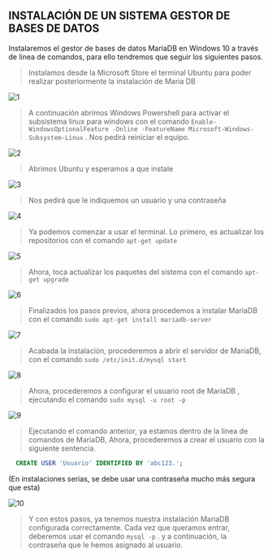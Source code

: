 ## INSTALACIÓN DE UN SISTEMA GESTOR DE BASES DE DATOS
Instalaremos el gestor de bases de datos MariaDB en Windows 10 a través de linea de comandos, para ello tendremos que seguir los siguientes pasos.

> Instalamos desde la Microsoft Store el terminal Ubuntu para poder realizar posteriormente la instalación de Maria DB

![1](./img/installdb/1.JPG)

> A continuación abrimos Windows Powershell para activar el subsistema linux para windows con el comando ```Enable-WindowsOptionalFeature -Online -FeatureName Microsoft-Windows-Subsystem-Linux``` . Nos pedirá reiniciar el equipo.

![2](./img/installdb/2.jpg)

> Abrimos Ubuntu y esperamos a que instale 

![3](./img/installdb/3.JPG)

> Nos pedirá que le indiquemos un usuario y una contraseña
 
![4](./img/installdb/4.JPG)

> Ya podemos comenzar a usar el terminal. Lo primero, es actualizar los repositorios con el comando ```apt-get update```

![5](./img/installdb/5.JPG)

> Ahora, toca actualizar los paquetes del sistema con el comando ```apt-get upgrade```

![6](./img/installdb/6.JPG)

> Finalizados los pasos previos, ahora procedemos a instalar MariaDB con el comando ```sudo apt-get install mariadb-server```

![7](./img/installdb/7.JPG)

> Acabada la instalación, procederemos a abrir el servidor de MariaDB, con el comando ```sudo /etc/init.d/mysql start```

![8](./img/installdb/8.JPG)

> Ahora, procederemos a configurar el usuario root de MariaDB , ejecutando el comando ```sudo mysql -u root -p```

![9](./img/installdb/9.JPG)

> Ejecutando el comando anterior, ya estamos dentro de la linea de comandos de MariaDB, Ahora, procederemos a crear el usuario con la siguiente sentencia.
```sql
  CREATE USER 'Usuario' IDENTIFIED BY 'abc123.';
```
(En instalaciones serias, se debe usar una contraseña mucho más segura que esta)

![10](./img/installdb/10.JPG)

> Y con estos pasos, ya tenemos nuestra instalación MariaDB configurada correctamente. Cada vez que queramos entrar, deberemos usar el comando ```mysql -p``` . y a continuación, la contraseña que le hemos asignado al usuario.

